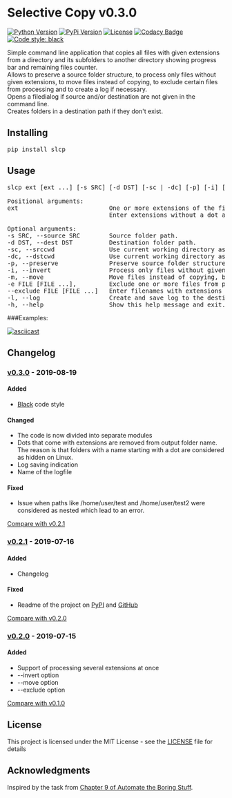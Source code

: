 # Selective Copy v0.3.0
[![Python Version](https://img.shields.io/pypi/pyversions/slcp.svg)](https://www.python.org/downloads/release/python-370/)
[![PyPi Version](https://img.shields.io/pypi/v/slcp.svg)](https://pypi.org/project/slcp/)
[![License](https://img.shields.io/github/license/pltnk/selective_copy.svg)](https://choosealicense.com/licenses/mit/)
[![Codacy Badge](https://api.codacy.com/project/badge/Grade/bdde9d33956642129d82d219328ad5cc)](https://www.codacy.com/app/pltnk/selective_copy?utm_source=github.com&amp;utm_medium=referral&amp;utm_content=pltnk/selective_copy&amp;utm_campaign=Badge_Grade)
[![Code style: black](https://img.shields.io/badge/code%20style-black-000000.svg)](https://github.com/psf/black)

Simple command line application that copies all files with given extensions from a directory and its subfolders to another directory showing progress bar and remaining files counter.\
Allows to preserve a source folder structure, to process only files without given extensions, to move files instead of copying, to exclude certain files from processing and to create a log if necessary.\
Opens a filedialog if source and/or destination are not given in the command line.\
Creates folders in a destination path if they don't exist.

## Installing

<pre>
pip install slcp
</pre>

## Usage

<pre>
slcp ext [ext ...] [-s SRC] [-d DST] [-sc | -dc] [-p] [-i] [-m] [-e FILE [FILE ...]] [-l] [-h]

Positional arguments:
ext                         One or more extensions of the files to copy. 
                            Enter extensions without a dot and separate by spaces.

Optional arguments:
-s SRC, --source SRC        Source folder path.
-d DST, --dest DST          Destination folder path.
-sc, --srccwd               Use current working directory as a source folder.
-dc, --dstcwd               Use current working directory as a destination folder.
-p, --preserve              Preserve source folder structure.
-i, --invert                Process only files without given extensions.
-m, --move                  Move files instead of copying, be careful with this option.
-e FILE [FILE ...],         Exclude one or more files from processing.
--exclude FILE [FILE ...]   Enter filenames with extensions and separate by spaces.
-l, --log                   Create and save log to the destination folder.
-h, --help                  Show this help message and exit.
</pre>

###Examples:

[![asciicast](https://asciinema.org/a/263212.svg)](https://asciinema.org/a/263212?autoplay=1)

## Changelog

### [v0.3.0](https://github.com/pltnk/selective_copy/releases/tag/v0.3.0) - 2019-08-19 
#### Added
- [Black](https://github.com/psf/black) code style

#### Changed
- The code is now divided into separate modules
- Dots that come with extensions are removed from output folder name. 
The reason is that folders with a name starting with a dot are considered as hidden on Linux.
- Log saving indication
- Name of the logfile

#### Fixed
- Issue when paths like /home/user/test and /home/user/test2 were considered as nested which lead to an error.

[Compare with v0.2.1](https://github.com/pltnk/selective_copy/compare/v0.2.1...v0.3.0)

### [v0.2.1](https://github.com/pltnk/selective_copy/releases/tag/v0.2.1) - 2019-07-16 
#### Added
- Changelog

#### Fixed
- Readme of the project on [PyPI](https://pypi.org/project/slcp/) and [GitHub](https://github.com/pltnk/selective_copy)

[Compare with v0.2.0](https://github.com/pltnk/selective_copy/compare/v0.2.0...v0.2.1)

### [v0.2.0](https://github.com/pltnk/selective_copy/releases/tag/v0.2.0) - 2019-07-15 
#### Added
- Support of processing several extensions at once
- --invert option
- --move option
- --exclude option

[Compare with v0.1.0](https://github.com/pltnk/selective_copy/compare/v0.1.0...v0.2.0)

## License

This project is licensed under the MIT License - see the [LICENSE](LICENSE) file for details

## Acknowledgments

Inspired by the task from [Chapter 9 of Automate the Boring Stuff](https://automatetheboringstuff.com/chapter9/).
